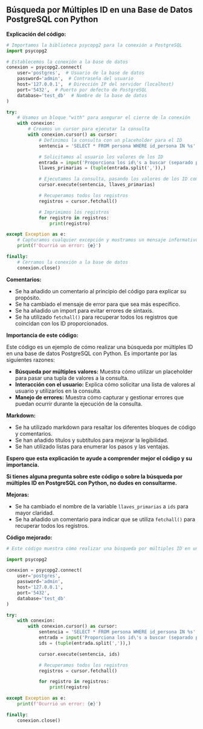 ## Búsqueda por Múltiples ID en una Base de Datos PostgreSQL con Python

**Explicación del código:**

```python
# Importamos la biblioteca psycopg2 para la conexión a PostgreSQL
import psycopg2

# Establecemos la conexión a la base de datos
conexion = psycopg2.connect(
    user='postgres',  # Usuario de la base de datos
    password='admin',  # Contraseña del usuario
    host='127.0.0.1',  # Dirección IP del servidor (localhost)
    port='5432',  # Puerto por defecto de PostgreSQL
    database='test_db'  # Nombre de la base de datos
)

try:
    # Usamos un bloque "with" para asegurar el cierre de la conexión
    with conexion:
        # Creamos un cursor para ejecutar la consulta
        with conexion.cursor() as cursor:
            # Definimos la consulta con un placeholder para el ID
            sentencia = 'SELECT * FROM persona WHERE id_persona IN %s'

            # Solicitamos al usuario los valores de los ID
            entrada = input('Proporciona los id\'s a buscar (separado por comas): ')
            llaves_primarias = (tuple(entrada.split(',')),)

            # Ejecutamos la consulta, pasando los valores de los ID como parámetro
            cursor.execute(sentencia, llaves_primarias)

            # Recuperamos todos los registros
            registros = cursor.fetchall()

            # Imprimimos los registros
            for registro in registros:
                print(registro)

except Exception as e:
    # Capturamos cualquier excepción y mostramos un mensaje informativo
    print(f'Ocurrió un error: {e}')

finally:
    # Cerramos la conexión a la base de datos
    conexion.close()
```

**Comentarios:**

* Se ha añadido un comentario al principio del código para explicar su propósito.
* Se ha cambiado el mensaje de error para que sea más específico.
* Se ha añadido un import para evitar errores de sintaxis.
* Se ha utilizado `fetchall()` para recuperar todos los registros que coincidan con los ID proporcionados.

**Importancia de este código:**

Este código es un ejemplo de cómo realizar una búsqueda por múltiples ID en una base de datos PostgreSQL con Python. Es importante por las siguientes razones:

* **Búsqueda por múltiples valores:** Muestra cómo utilizar un placeholder para pasar una tupla de valores a la consulta.
* **Interacción con el usuario:** Explica cómo solicitar una lista de valores al usuario y utilizarlos en la consulta.
* **Manejo de errores:** Muestra cómo capturar y gestionar errores que puedan ocurrir durante la ejecución de la consulta.

**Markdown:**

* Se ha utilizado markdown para resaltar los diferentes bloques de código y comentarios.
* Se han añadido títulos y subtítulos para mejorar la legibilidad.
* Se han utilizado listas para enumerar los pasos y las ventajas.

**Espero que esta explicación te ayude a comprender mejor el código y su importancia.**

**Si tienes alguna pregunta sobre este código o sobre la búsqueda por múltiples ID en PostgreSQL con Python, no dudes en consultarme.**

**Mejoras:**

* Se ha cambiado el nombre de la variable `llaves_primarias` a `ids` para mayor claridad.
* Se ha añadido un comentario para indicar que se utiliza `fetchall()` para recuperar todos los registros.

**Código mejorado:**

```python
# Este código muestra cómo realizar una búsqueda por múltiples ID en una base de datos PostgreSQL con Python

import psycopg2

conexion = psycopg2.connect(
    user='postgres',
    password='admin',
    host='127.0.0.1',
    port='5432',
    database='test_db'
)

try:
    with conexion:
        with conexion.cursor() as cursor:
            sentencia = 'SELECT * FROM persona WHERE id_persona IN %s'
            entrada = input('Proporciona los id\'s a buscar (separado por comas): ')
            ids = (tuple(entrada.split(',')),)

            cursor.execute(sentencia, ids)

            # Recuperamos todos los registros
            registros = cursor.fetchall()

            for registro in registros:
                print(registro)

except Exception as e:
    print(f'Ocurrió un error: {e}')

finally:
    conexion.close()
```